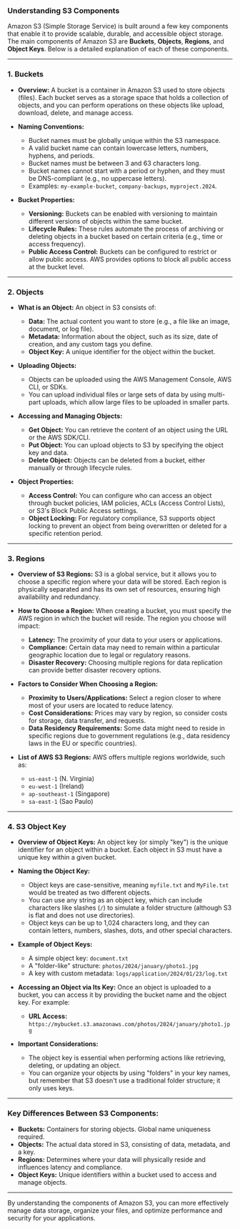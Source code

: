 ### **Understanding S3 Components**

Amazon S3 (Simple Storage Service) is built around a few key components that enable it to provide scalable, durable, and accessible object storage. The main components of Amazon S3 are **Buckets**, **Objects**, **Regions**, and **Object Keys**. Below is a detailed explanation of each of these components.

---

### **1. Buckets**
- **Overview:** 
  A bucket is a container in Amazon S3 used to store objects (files). Each bucket serves as a storage space that holds a collection of objects, and you can perform operations on these objects like upload, download, delete, and manage access.
  
- **Naming Conventions:**
  - Bucket names must be globally unique within the S3 namespace.
  - A valid bucket name can contain lowercase letters, numbers, hyphens, and periods.
  - Bucket names must be between 3 and 63 characters long.
  - Bucket names cannot start with a period or hyphen, and they must be DNS-compliant (e.g., no uppercase letters).
  - Examples: `my-example-bucket`, `company-backups`, `myproject.2024`.

- **Bucket Properties:**
  - **Versioning:** Buckets can be enabled with versioning to maintain different versions of objects within the same bucket.
  - **Lifecycle Rules:** These rules automate the process of archiving or deleting objects in a bucket based on certain criteria (e.g., time or access frequency).
  - **Public Access Control:** Buckets can be configured to restrict or allow public access. AWS provides options to block all public access at the bucket level.

---

### **2. Objects**
- **What is an Object:**
  An object in S3 consists of:
  - **Data:** The actual content you want to store (e.g., a file like an image, document, or log file).
  - **Metadata:** Information about the object, such as its size, date of creation, and any custom tags you define.
  - **Object Key:** A unique identifier for the object within the bucket.

- **Uploading Objects:**
  - Objects can be uploaded using the AWS Management Console, AWS CLI, or SDKs.
  - You can upload individual files or large sets of data by using multi-part uploads, which allow large files to be uploaded in smaller parts.
  
- **Accessing and Managing Objects:**
  - **Get Object:** You can retrieve the content of an object using the URL or the AWS SDK/CLI.
  - **Put Object:** You can upload objects to S3 by specifying the object key and data.
  - **Delete Object:** Objects can be deleted from a bucket, either manually or through lifecycle rules.
  
- **Object Properties:**
  - **Access Control:** You can configure who can access an object through bucket policies, IAM policies, ACLs (Access Control Lists), or S3's Block Public Access settings.
  - **Object Locking:** For regulatory compliance, S3 supports object locking to prevent an object from being overwritten or deleted for a specific retention period.

---

### **3. Regions**
- **Overview of S3 Regions:**
  S3 is a global service, but it allows you to choose a specific region where your data will be stored. Each region is physically separated and has its own set of resources, ensuring high availability and redundancy.

- **How to Choose a Region:**
  When creating a bucket, you must specify the AWS region in which the bucket will reside. The region you choose will impact:
  - **Latency:** The proximity of your data to your users or applications.
  - **Compliance:** Certain data may need to remain within a particular geographic location due to legal or regulatory reasons.
  - **Disaster Recovery:** Choosing multiple regions for data replication can provide better disaster recovery options.

- **Factors to Consider When Choosing a Region:**
  - **Proximity to Users/Applications:** Select a region closer to where most of your users are located to reduce latency.
  - **Cost Considerations:** Prices may vary by region, so consider costs for storage, data transfer, and requests.
  - **Data Residency Requirements:** Some data might need to reside in specific regions due to government regulations (e.g., data residency laws in the EU or specific countries).

- **List of AWS S3 Regions:** 
  AWS offers multiple regions worldwide, such as:
  - `us-east-1` (N. Virginia)
  - `eu-west-1` (Ireland)
  - `ap-southeast-1` (Singapore)
  - `sa-east-1` (Sao Paulo)

---

### **4. S3 Object Key**
- **Overview of Object Keys:**
  An object key (or simply "key") is the unique identifier for an object within a bucket. Each object in S3 must have a unique key within a given bucket.

- **Naming the Object Key:**
  - Object keys are case-sensitive, meaning `myfile.txt` and `MyFile.txt` would be treated as two different objects.
  - You can use any string as an object key, which can include characters like slashes (`/`) to simulate a folder structure (although S3 is flat and does not use directories).
  - Object keys can be up to 1,024 characters long, and they can contain letters, numbers, slashes, dots, and other special characters.

- **Example of Object Keys:**
  - A simple object key: `document.txt`
  - A "folder-like" structure: `photos/2024/january/photo1.jpg`
  - A key with custom metadata: `logs/application/2024/01/23/log.txt`
  
- **Accessing an Object via Its Key:**
  Once an object is uploaded to a bucket, you can access it by providing the bucket name and the object key. For example:
  - **URL Access:** `https://mybucket.s3.amazonaws.com/photos/2024/january/photo1.jpg`
  
- **Important Considerations:**
  - The object key is essential when performing actions like retrieving, deleting, or updating an object.
  - You can organize your objects by using "folders" in your key names, but remember that S3 doesn't use a traditional folder structure; it only uses keys.

---

### **Key Differences Between S3 Components:**
- **Buckets:** Containers for storing objects. Global name uniqueness required.
- **Objects:** The actual data stored in S3, consisting of data, metadata, and a key.
- **Regions:** Determines where your data will physically reside and influences latency and compliance.
- **Object Keys:** Unique identifiers within a bucket used to access and manage objects.

---

By understanding the components of Amazon S3, you can more effectively manage data storage, organize your files, and optimize performance and security for your applications.

